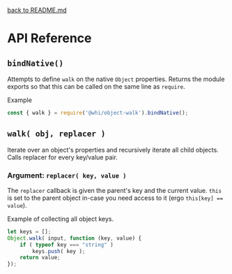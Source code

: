 [back to README.md](../README.md)

# API Reference

## `bindNative()`
Attempts to define `walk` on the native `Object` properties.  Returns the module exports so that
this can be called on the same line as `require`.

Example
```javascript
const { walk } = require('@whi/object-walk').bindNative();
```

## `walk( obj, replacer )`
Iterate over an object's properties and recursively iterate all child objects.  Calls replacer for
every key/value pair.

### Argument: `replacer( key, value )`
The `replacer` callback is given the parent's key and the current value.  `this` is set to the
parent object in-case you need access to it (ergo `this[key] == value`).

Example of collecting all object keys.
```javascript
let keys = [];
Object.walk( input, function (key, value) {
    if ( typeof key === "string" )
        keys.push( key );
    return value;
});
```
